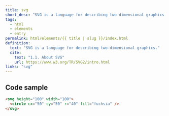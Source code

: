 ```yaml
---
title: svg
short_desc: "SVG is a language for describing two-dimensional graphics."
tags:
  - html
  - elements
  - entry
permalink: html/elements/{{ title | slug }}/index.html
definition:
  text: "SVG is a language for describing two-dimensional graphics."
  cite:
    text: "1.1. About SVG"
    url: https://www.w3.org/TR/SVG2/intro.html
links: "svg"
---
```

<h2 class="h3"><span>Code sample</span></h2>

```html
<svg height="100" width="100">
  <circle cx="50" cy="50" r="40" fill="fuchsia" />
</svg> 
```
